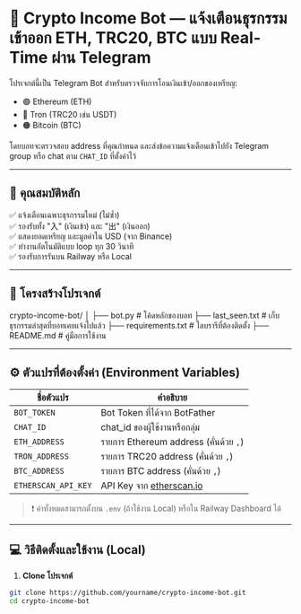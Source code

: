# 🚀 Crypto Income Bot — แจ้งเตือนธุรกรรมเข้าออก ETH, TRC20, BTC แบบ Real-Time ผ่าน Telegram

โปรเจกต์นี้เป็น Telegram Bot สำหรับตรวจจับการโอนเงินเข้า/ออกของเหรียญ:

- 🟣 Ethereum (ETH)
- 🔵 Tron (TRC20 เช่น USDT)
- 🟠 Bitcoin (BTC)

โดยบอทจะตรวจสอบ address ที่คุณกำหนด และส่งข้อความแจ้งเตือนเข้าไปยัง Telegram group หรือ chat ตาม `CHAT_ID` ที่ตั้งค่าไว้

---

## 🎯 คุณสมบัติหลัก

✅ แจ้งเตือนเฉพาะธุรกรรมใหม่ (ไม่ซ้ำ)  
✅ รองรับทั้ง "入" (เงินเข้า) และ "出" (เงินออก)  
✅ แสดงยอดเหรียญ และมูลค่าใน USD (จาก Binance)  
✅ ทำงานอัตโนมัติแบบ loop ทุก 30 วินาที  
✅ รองรับการรันบน Railway หรือ Local

---

## 📂 โครงสร้างโปรเจกต์
crypto-income-bot/
│
├── bot.py # โค้ดหลักของบอท
├── last_seen.txt # เก็บธุรกรรมล่าสุดที่บอทเคยแจ้งไปแล้ว
├── requirements.txt # ไลบรารีที่ต้องติดตั้ง
├── README.md # คู่มือการใช้งาน


---

## ⚙️ ตัวแปรที่ต้องตั้งค่า (Environment Variables)

| ชื่อตัวแปร         | คำอธิบาย |
|--------------------|----------|
| `BOT_TOKEN`        | Bot Token ที่ได้จาก BotFather |
| `CHAT_ID`          | chat_id ของผู้ใช้งานหรือกลุ่ม |
| `ETH_ADDRESS`      | รายการ Ethereum address (คั่นด้วย `,`) |
| `TRON_ADDRESS`     | รายการ TRC20 address (คั่นด้วย `,`) |
| `BTC_ADDRESS`      | รายการ BTC address (คั่นด้วย `,`) |
| `ETHERSCAN_API_KEY`| API Key จาก [etherscan.io](https://etherscan.io/myapikey) |

> ❗ ค่าทั้งหมดสามารถตั้งบน `.env` (ถ้าใช้งาน Local) หรือใน Railway Dashboard ได้

---

## 💻 วิธีติดตั้งและใช้งาน (Local)

1. **Clone โปรเจกต์**

```bash
git clone https://github.com/yourname/crypto-income-bot.git
cd crypto-income-bot
